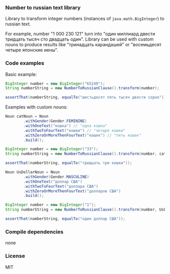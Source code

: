 ### Number to russian text library

Library to transform integer numbers (instances of `java.math.BigInteger`) to russian text. 

For example, number "1&nbsp;000&nbsp;230&nbsp;121" turn into "один миллиард двести тридцать тысяч сто двадцать один". Library can be used with custom nouns to produce results like "тринадцать карандашей" or "восемьдесят четыре японские иены". 

### Code examples

Basic example:
```java
BigInteger number = new BigInteger("65240");
String numberString = new NumberToRussianClause().transform(number);

assertThat(numberString, equalTo("шестьдесят пять тысяч двести сорок"));
```
Examples with custom nouns:
```java
Noun catNoun = Noun
        .withGender(Gender.FEMININE)
        .withOneText("кошка") // "одна кошка"
        .withTwoToFourText("кошки") // "четыре кошки"
        .withZeroOrMoreThenFourText("кошек") // "пять кошек"
        .build();

BigInteger number = new BigInteger("33");
String numberString = new NumberToRussianClause().transform(number, catNoun);

assertThat(numberString, equalTo("тридцать три кошки"));
```
```java
Noun UsDollarNoun = Noun
        .withGender(Gender.MASCULINE)
        .withOneText("доллар США")
        .withTwoToFourText("доллара США")
        .withZeroOrMoreThenFourText("долларов США")
        .build();

BigInteger number = new BigInteger("1");
String numberString = new NumberToRussianClause().transform(number, UsDollarNoun);

assertThat(numberString, equalTo("один доллар США"));
```
### Compile dependencies
none

### License
MIT
